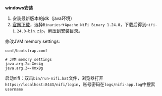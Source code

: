 **windows安装**
1. 安装最新版本的jdk（java环境）
2. [官网下载](https://nifi.apache.org/download.html)，选择`Binaries`->`Apache NiFi Binary 1.24.0`，下载后得到`nifi-1.24.0-bin.zip`，解压到安装目录。

修改JVM memory settings:
```
conf/bootstrap.conf

# JVM memory settings
java.arg.2=-Xms4g
java.arg.3=-Xmx8g
```
启动nifi：双击`bin/run-nifi.bat`文件，浏览器打开`https://localhost:8443/nifi/login`，账号密码在`logs/nifi-app.log`中搜索`username`